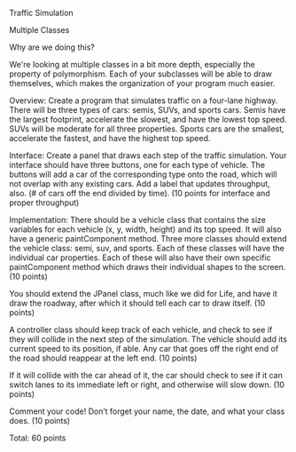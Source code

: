 Traffic Simulation

 

Multiple Classes

 

Why are we doing this?

We're looking at multiple classes in a bit more depth, especially the property of polymorphism.  Each of your subclasses will be able to draw themselves, which makes the organization of your program much easier.

 

Overview:  Create a program that simulates traffic on a four-lane highway.  There will be three types of cars: semis, SUVs, and sports cars.  Semis have the largest footprint, accelerate the slowest, and have the lowest top speed.  SUVs will be moderate for all three properties.  Sports cars are the smallest, accelerate the fastest, and have the highest top speed.

 

Interface:  Create a panel that draws each step of the traffic simulation.  Your interface should have three buttons, one for each type of vehicle.  The buttons will add a car of the corresponding type onto the road, which will not overlap with any existing cars.  Add a label that updates throughput, also.  (# of cars off the end divided by time). (10 points for interface and proper throughput)

 

Implementation:  There should be a vehicle class that contains the size variables for each vehicle (x, y, width, height) and its top speed.  It will also have a generic paintComponent method. Three more classes should extend the vehicle class: semi, suv, and sports.  Each of these classes will have the individual car properties.  Each of these will also have their own specific paintComponent method which draws their individual shapes to the screen. (10 points)  

 

You should extend the JPanel class, much like we did for Life, and have it draw the roadway, after which it should tell each car to draw itself.  (10 points)  

 

A controller class should keep track of each vehicle, and check to see if they will collide in the next step of the simulation. The vehicle should add its current speed to its position, if able. Any car that goes off the right end of the road should reappear at the left end. (10 points)

 

If it will collide with the car ahead of it, the car should check to see if it can switch lanes to its immediate left or right, and otherwise will slow down.  (10 points)  

 

Comment your code! Don’t forget your name, the date, and what your class does.  (10 points)

 

Total: 60 points
